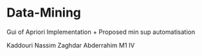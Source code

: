 # Data-Mining
Gui of Apriori Implementation + Proposed min sup automatisation

Kaddouri Nassim
Zaghdar Abderrahim
M1 IV
